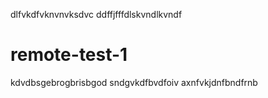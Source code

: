 dlfvkdfvknvnvksdvc
ddffjfffdlskvndlkvndf
# remote-test-1
kdvdbsgebrogbrisbgod
sndgvkdfbvdfoiv
axnfvkjdnfbndfrnb

